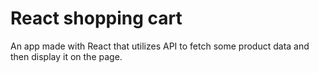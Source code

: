# React shopping cart
An app made with React that utilizes API to fetch some product data and then display it on the page.
